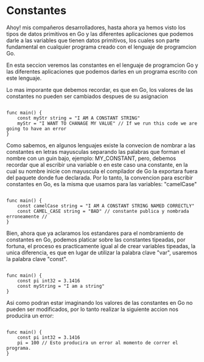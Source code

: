 # Constantes

Ahoy! mis compañeros desarrolladores, hasta ahora ya hemos visto los tipos de datos primitivos en Go y las diferentes aplicaciones que podemos darle a las variables que tienen datos primitivos, los cuales son parte fundamental en cualquier programa creado con el lenguaje de programcion Go.

En esta seccion veremos las constantes en el lenguaje de programcion Go y las diferentes aplicaciones que podemos darles en un programa escrito con este lenguaje.

Lo mas imporante que debemos recordar, es que en Go, los valores de las constantes no pueden ser cambiados despues de su asignacion

```golang

func main() {
    const myStr string = "I AM A CONSTANT STRING"
    myStr = "I WANT TO CHANAGE MY VALUE" // If we run this code we are going to have an error
}
```

Como sabemos, en algunos lenguajes existe la convecion de nombrar a las constantes en letras mayusculas separando las palabras que forman el nombre con un guin bajo, ejemplo: MY_CONSTANT, pero, debemos recordar que al escribir una variable o en este caso una constante, en la cual su nombre inicie con mayuscula el compilador de Go la exportara fuera del paquete donde fue declarada. Por lo tanto, la convencion para escribir constantes en Go, es la misma que usamos para las variables: "camelCase"

```golang

func main() {
    const camelCase string = "I AM A CONSTANT STRING NAMED CORRECTLY"
    const CAMEL_CASE string = "BAD" // constante publica y nombrada erroneamente //
}
```




Bien, ahora que ya aclaramos los estandares para el nombramiento de constantes en Go, podemos platicar sobre las constantes tipeadas, por fortuna, el proceso es practicamente igual al de crear variables tipeadas, la unica diferencia, es que en lugar de utilizar la palabra clave "var", usaremos la palabra clave "const".

```golang

func main() {
    const pi int32 = 3.1416
    const myString = "I am a string"
}
```

Asi como podran estar imaginando los valores de las constantes en Go no pueden ser modificados, por lo tanto realizar la siguiente accion nos producira un error:

```golang

func main() {
    const pi int32 = 3.1416
    pi = 100 // Esto producira un error al momento de correr el programa.
}
```